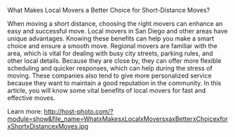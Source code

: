 What Makes Local Movers a Better Choice for Short-Distance Moves?

When moving a short distance, choosing the right movers can enhance an easy and successful move. Local movers in San Diego and other areas have unique advantages. Knowing these benefits can help you make a smart choice and ensure a smooth move. Regional movers are familiar with the area, which is vital for dealing with busy city streets, parking rules, and other local details. Because they are close by, they can offer more flexible scheduling and quicker responses, which can help during the stress of moving. These companies also tend to give more personalized service because they want to maintain a good reputation in the community. In this article, you will know some vital benefits of local movers for fast and effective moves.

Learn more: http://host-photo.com/?module=show&file_name=WhatxMakesxLocalxMoversxaxBetterxChoicexforxShortxDistancexMoves.jpg